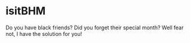 # isitBHM
Do you have black friends? Did you forget their special month? Well fear not, I have the solution for you!
